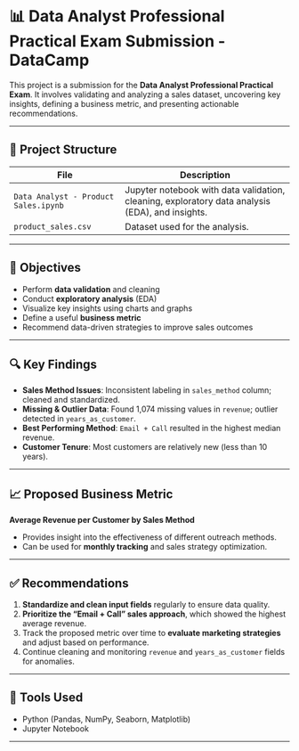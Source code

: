 # 📊 Data Analyst Professional Practical Exam Submission - DataCamp


This project is a submission for the **Data Analyst Professional Practical Exam**. It involves validating and analyzing a sales dataset, uncovering key insights, defining a business metric, and presenting actionable recommendations.

---

## 📁 Project Structure

| File | Description |
|------|-------------|
| `Data Analyst - Product Sales.ipynb` | Jupyter notebook with data validation, cleaning, exploratory data analysis (EDA), and insights. |
| `product_sales.csv` | Dataset used for the analysis. |

---

## 🧪 Objectives

- Perform **data validation** and cleaning  
- Conduct **exploratory analysis** (EDA)  
- Visualize key insights using charts and graphs  
- Define a useful **business metric**  
- Recommend data-driven strategies to improve sales outcomes  

---

## 🔍 Key Findings

- **Sales Method Issues**: Inconsistent labeling in `sales_method` column; cleaned and standardized.  
- **Missing & Outlier Data**: Found 1,074 missing values in `revenue`; outlier detected in `years_as_customer`.  
- **Best Performing Method**: `Email + Call` resulted in the highest median revenue.  
- **Customer Tenure**: Most customers are relatively new (less than 10 years).  

---

## 📈 Proposed Business Metric

**Average Revenue per Customer by Sales Method**

- Provides insight into the effectiveness of different outreach methods.  
- Can be used for **monthly tracking** and sales strategy optimization.  

---

## ✅ Recommendations

1. **Standardize and clean input fields** regularly to ensure data quality.  
2. **Prioritize the “Email + Call” sales approach**, which showed the highest average revenue.  
3. Track the proposed metric over time to **evaluate marketing strategies** and adjust based on performance.  
4. Continue cleaning and monitoring `revenue` and `years_as_customer` fields for anomalies.  

---

## 📌 Tools Used

- Python (Pandas, NumPy, Seaborn, Matplotlib)  
- Jupyter Notebook  
---

